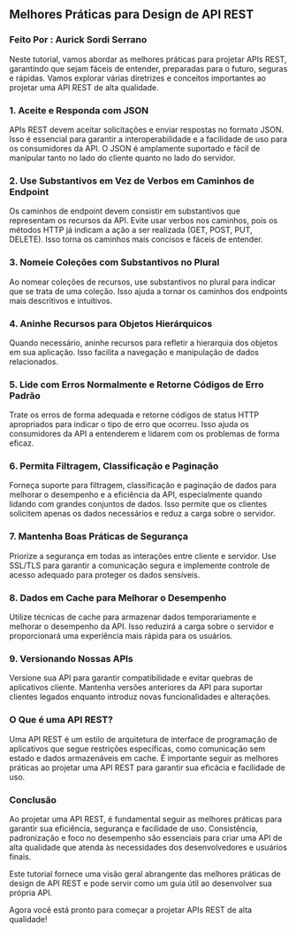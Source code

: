 ## Melhores Práticas para Design de API REST
### Feito Por : Aurick Sordi Serrano
Neste tutorial, vamos abordar as melhores práticas para projetar APIs REST, garantindo que sejam fáceis de entender, preparadas para o futuro, seguras e rápidas. Vamos explorar várias diretrizes e conceitos importantes ao projetar uma API REST de alta qualidade.

### 1. **Aceite e Responda com JSON**

APIs REST devem aceitar solicitações e enviar respostas no formato JSON. Isso é essencial para garantir a interoperabilidade e a facilidade de uso para os consumidores da API. O JSON é amplamente suportado e fácil de manipular tanto no lado do cliente quanto no lado do servidor.

### 2. **Use Substantivos em Vez de Verbos em Caminhos de Endpoint**

Os caminhos de endpoint devem consistir em substantivos que representam os recursos da API. Evite usar verbos nos caminhos, pois os métodos HTTP já indicam a ação a ser realizada (GET, POST, PUT, DELETE). Isso torna os caminhos mais concisos e fáceis de entender.

### 3. **Nomeie Coleções com Substantivos no Plural**

Ao nomear coleções de recursos, use substantivos no plural para indicar que se trata de uma coleção. Isso ajuda a tornar os caminhos dos endpoints mais descritivos e intuitivos.

### 4. **Aninhe Recursos para Objetos Hierárquicos**

Quando necessário, aninhe recursos para refletir a hierarquia dos objetos em sua aplicação. Isso facilita a navegação e manipulação de dados relacionados.

### 5. **Lide com Erros Normalmente e Retorne Códigos de Erro Padrão**

Trate os erros de forma adequada e retorne códigos de status HTTP apropriados para indicar o tipo de erro que ocorreu. Isso ajuda os consumidores da API a entenderem e lidarem com os problemas de forma eficaz.

### 6. **Permita Filtragem, Classificação e Paginação**

Forneça suporte para filtragem, classificação e paginação de dados para melhorar o desempenho e a eficiência da API, especialmente quando lidando com grandes conjuntos de dados. Isso permite que os clientes solicitem apenas os dados necessários e reduz a carga sobre o servidor.

### 7. **Mantenha Boas Práticas de Segurança**

Priorize a segurança em todas as interações entre cliente e servidor. Use SSL/TLS para garantir a comunicação segura e implemente controle de acesso adequado para proteger os dados sensíveis.

### 8. **Dados em Cache para Melhorar o Desempenho**

Utilize técnicas de cache para armazenar dados temporariamente e melhorar o desempenho da API. Isso reduzirá a carga sobre o servidor e proporcionará uma experiência mais rápida para os usuários.

### 9. **Versionando Nossas APIs**

Versione sua API para garantir compatibilidade e evitar quebras de aplicativos cliente. Mantenha versões anteriores da API para suportar clientes legados enquanto introduz novas funcionalidades e alterações.

### O Que é uma API REST?

Uma API REST é um estilo de arquitetura de interface de programação de aplicativos que segue restrições específicas, como comunicação sem estado e dados armazenáveis em cache. É importante seguir as melhores práticas ao projetar uma API REST para garantir sua eficácia e facilidade de uso.

### Conclusão

Ao projetar uma API REST, é fundamental seguir as melhores práticas para garantir sua eficiência, segurança e facilidade de uso. Consistência, padronização e foco no desempenho são essenciais para criar uma API de alta qualidade que atenda às necessidades dos desenvolvedores e usuários finais.

Este tutorial fornece uma visão geral abrangente das melhores práticas de design de API REST e pode servir como um guia útil ao desenvolver sua própria API.

Agora você está pronto para começar a projetar APIs REST de alta qualidade!

